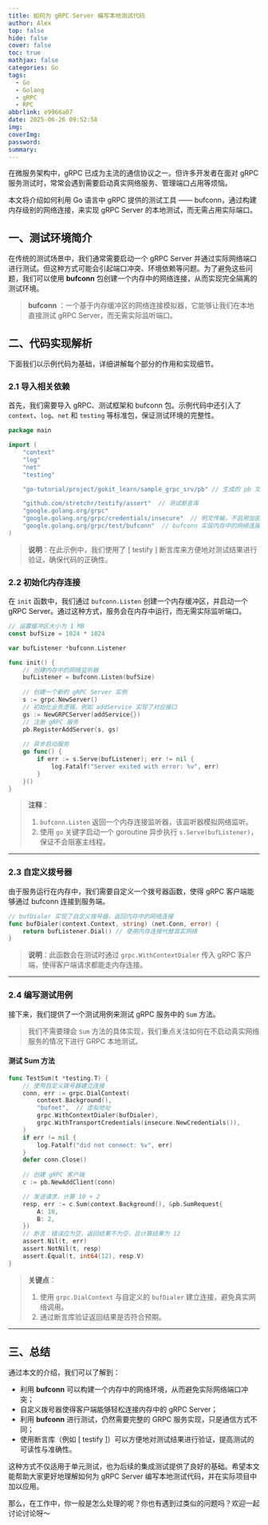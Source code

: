 ```yaml
---
title: 如何为 gRPC Server 编写本地测试代码
author: Alex
top: false
hide: false
cover: false
toc: true
mathjax: false
categories: Go
tags:
  - Go
  - Golang
  - gRPC
  - RPC
abbrlink: e9966a07
date: 2025-06-26 09:52:58
img:
coverImg:
password:
summary:
---
```


在微服务架构中，gRPC 已成为主流的通信协议之一。但许多开发者在面对 gRPC 服务测试时，常常会遇到需要启动真实网络服务、管理端口占用等烦恼。

本文将介绍如何利用 Go 语言中 gRPC 提供的测试工具 —— bufconn，通过构建内存级别的网络连接，来实现 gRPC Server 的本地测试，而无需占用实际端口。

## 一、测试环境简介

在传统的测试场景中，我们通常需要启动一个 gRPC Server 并通过实际网络端口进行测试。但这种方式可能会引起端口冲突、环境依赖等问题。为了避免这些问题，我们可以使用 **bufconn** 包创建一个内存中的网络连接，从而实现完全隔离的测试环境。

> **bufconn** ：一个基于内存缓冲区的网络连接模拟器，它能够让我们在本地直接测试 gRPC Server，而无需实际监听端口。

## 二、代码实现解析

下面我们以示例代码为基础，详细讲解每个部分的作用和实现细节。

### 2.1 导入相关依赖

首先，我们需要导入 gRPC、测试框架和 bufconn 包。示例代码中还引入了 `context`、`log`、`net` 和 `testing` 等标准包，保证测试环境的完整性。

```go
package main

import (
	"context"
	"log"
	"net"
	"testing"

	"go-tutorial/project/gokit_learn/sample_grpc_srv/pb" // 生成的 pb 文件

	"github.com/stretchr/testify/assert"  // 测试断言库
	"google.golang.org/grpc"
	"google.golang.org/grpc/credentials/insecure"  // 明文传输，不启用加密
	"google.golang.org/grpc/test/bufconn"  // bufconn 实现内存中的网络连接
)
```

> **说明**：在此示例中，我们使用了 [ testify ] 断言库来方便地对测试结果进行验证，确保代码的正确性。


### 2.2 初始化内存连接

在 `init` 函数中，我们通过 `bufconn.Listen` 创建一个内存缓冲区，并启动一个 gRPC Server。通过这种方式，服务会在内存中运行，而无需实际监听端口。

```go
// 设置缓冲区大小为 1 MB
const bufSize = 1024 * 1024

var bufListener *bufconn.Listener

func init() {
	// 创建内存中的网络监听器
	bufListener = bufconn.Listen(bufSize)
	
	// 创建一个新的 gRPC Server 实例
	s := grpc.NewServer()
	// 初始化业务逻辑，例如 addService 实现了对应接口
	gs := NewGRPCServer(addService{})
	// 注册 gRPC 服务
	pb.RegisterAddServer(s, gs)
	
	// 异步启动服务
	go func() {
		if err := s.Serve(bufListener); err != nil {
			log.Fatalf("Server exited with error: %v", err)
		}
	}()
}
```

> **注释**：
> 1. `bufconn.Listen` 返回一个内存连接监听器，该监听器模拟网络监听。
> 2. 使用 `go` 关键字启动一个 goroutine 异步执行 `s.Serve(bufListener)`，保证不会阻塞主线程。

---

### 2.3 自定义拨号器

由于服务运行在内存中，我们需要自定义一个拨号器函数，使得 gRPC 客户端能够通过 bufconn 连接到服务端。

```go
// bufDialer 实现了自定义拨号器，返回内存中的网络连接
func bufDialer(context.Context, string) (net.Conn, error) {
	return bufListener.Dial() // 使用内存连接代替真实网络
}
```

> **说明**：此函数会在测试时通过 `grpc.WithContextDialer` 传入 gRPC 客户端，使得客户端请求都能走内存连接。

---

### 2.4 编写测试用例

接下来，我们提供了一个测试用例来测试 gRPC 服务中的 `Sum` 方法。

> 我们不需要理会 `Sum` 方法的具体实现，我们重点关注如何在不启动真实网络服务的情况下进行 GRPC 本地测试。

#### 测试 Sum 方法

```go
func TestSum(t *testing.T) {
	// 使用自定义拨号器建立连接
	conn, err := grpc.DialContext(
		context.Background(),
		"bufnet",  // 虚拟地址
		grpc.WithContextDialer(bufDialer),
		grpc.WithTransportCredentials(insecure.NewCredentials()),
	)
	if err != nil {
		log.Fatalf("did not connect: %v", err)
	}
	defer conn.Close()
	
	// 创建 gRPC 客户端
	c := pb.NewAddClient(conn)

	// 发送请求，计算 10 + 2
	resp, err := c.Sum(context.Background(), &pb.SumRequest{
		A: 10,
		B: 2,
	})
	// 断言：错误应为空，返回结果不为空，且计算结果为 12
	assert.Nil(t, err)
	assert.NotNil(t, resp)
	assert.Equal(t, int64(12), resp.V)
}
```

> **关键点**：
> 1. 使用 `grpc.DialContext` 与自定义的 `bufDialer` 建立连接，避免真实网络调用。
> 2. 通过断言库验证返回结果是否符合预期。

---

## 三、总结

通过本文的介绍，我们可以了解到：

- 利用 **bufconn** 可以构建一个内存中的网络环境，从而避免实际网络端口冲突；
- 自定义拨号器使得客户端能够轻松连接内存中的 gRPC Server；
- 利用 **bufconn** 进行测试，仍然需要完整的 GRPC 服务实现，只是通信方式不同；
- 使用断言库（例如 [ testify ]）可以方便地对测试结果进行验证，提高测试的可读性与准确性。

这种方式不仅适用于单元测试，也为后续的集成测试提供了良好的基础。希望本文能帮助大家更好地理解如何为 gRPC Server 编写本地测试代码，并在实际项目中加以应用。

那么，在工作中，你一般是怎么处理的呢？你也有遇到过类似的问题吗？欢迎一起讨论讨论呀～